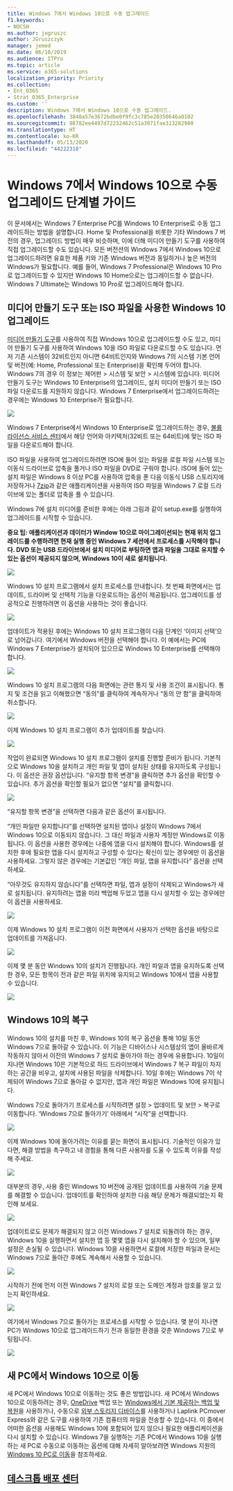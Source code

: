 ```yaml
---
title: Windows 7에서 Windows 10으로 수동 업그레이드
f1.keywords:
- NOCSH
ms.author: jogruszc
author: JGruszczyk
manager: jemed
ms.date: 06/10/2019
ms.audience: ITPro
ms.topic: article
ms.service: o365-solutions
localization_priority: Priority
ms.collection:
- Ent_O365
- Strat_O365_Enterprise
ms.custom: ''
description: Windows 7에서 Windows 10으로 수동 업그레이드.
ms.openlocfilehash: 3840a57e3672bdbe0f9fc3c785e20350646a0102
ms.sourcegitcommit: 98782ee4497d72232462c51a3071fae313282980
ms.translationtype: HT
ms.contentlocale: ko-KR
ms.lasthandoff: 05/13/2020
ms.locfileid: "44222318"
---
```

# <a name="windows-7-to-windows-10-manual-upgrade-step-by-step-guide"></a>Windows 7에서 Windows 10으로 수동 업그레이드 단계별 가이드

이 문서에서는 Windows 7 Enterprise PC를 Windows 10 Enterprise로 수동 업그레이드하는 방법을 설명합니다. Home 및 Professional을 비롯한 기타 Windows 7 버전의 경우, 업그레이드 방법이 매우 비슷하며, 이에 더해 미디어 만들기 도구를 사용하여 직접 업그레이드할 수도 있습니다. 모든 버전션의 Windows 7에서 Windows 10으로 업그레이드하려면 유효한 제품 키와 기존 Windows 버전과 동일하거나 높은 버전의 Windows가 필요합니다. 예를 들어, Windows 7 Professional은 Windows 10 Pro로 업그레이드할 수 있지만 Windows 10 Home으로는 업그레이드할 수 없습니다. Windows 7 Ultimate는 Windows 10 Pro로 업그레이드해야 합니다.

## <a name="windows-10-upgrades-using-the-media-creation-tool-or-iso-files"></a>미디어 만들기 도구 또는 ISO 파일을 사용한 Windows 10 업그레이드

[미디어 만들기 도구](https://www.microsoft.com/software-download/windows10ISO)를 사용하여 직접 Windows 10으로 업그레이드할 수도 있고, 미디어 만들기 도구를 사용하여 Windows 10을 ISO 파일로 다운로드할 수도 있습니다. 먼저 기존 시스템이 32비트인지 아니면 64비트인지와 Windows 7의 시스템 기본 언어 및 버전(예: Home, Professional 또는 Enterprise)을 확인해 두어야 합니다. Windows 7의 경우 이 정보는 제어판 \> 시스템 및 보안 \> 시스템에 있습니다. 미디어 만들기 도구는 Windows 10 Enterprise의 업그레이드, 설치 미디어 만들기 또는 ISO 파일 다운로드를 지원하지 않습니다. Windows 7 Enterprise에서 업그레이드하려는 경우에는 Windows 10 Enterprise가 필요합니다.

![](../media/windows-7-to-windows-10-upgrade-manual-media/windows-7-to-windows-10-upgrade-manual-media-1.png)

Windows 7 Enterprise에서 Windows 10 Enterprise로 업그레이드하는 경우, [볼륨 라이선스 서비스 센터](https://www.microsoft.com/licensing/servicecenter/default.aspx)에서 해당 언어와 아키텍처(32비트 또는 64비트)에 맞는 ISO 파일을 다운로드해야 합니다.

ISO 파일을 사용하여 업그레이드하려면 ISO에 들어 있는 파일을 로컬 파일 시스템 또는 이동식 드라이브로 압축을 풀거나 ISO 파일을 DVD로 구워야 합니다. ISO에 들어 있는 설치 파일은 Windows 8 이상 PC를 사용하여 압축을 푼 다음 이동식 USB 스토리지에 저장하거나 [7zip](https://www.7-zip.org/)과 같은 애플리케이션을 사용하여 ISO 파일을 Windows 7 로컬 드라이브에 있는 폴더로 압축을 풀 수 있습니다.

Windows 7에 설치 미디어를 준비한 후에는 아래 그림과 같이 setup.exe를 실행하여 업그레이드를 시작할 수 있습니다.

**중요 팁: 애플리케이션과 데이터가 Window 10으로 마이그레이션되는 현재 위치 업그레이드를 수행하려면 현재 실행 중인 Windows 7 세션에서 프로세스를 시작해야 합니다. DVD 또는 USB 드라이브에서 설치 미디어로 부팅하면 앱과 파일을 그대로 유지할 수 있는 옵션이 제공되지 않으며, Windows 10이 새로 설치됩니다.**

![](../media/windows-7-to-windows-10-upgrade-manual-media/windows-7-to-windows-10-upgrade-manual-media-2.png)

Windows 10 설치 프로그램에서 설치 프로세스를 안내합니다. 첫 번째 화면에서는 업데이트, 드라이버 및 선택적 기능을 다운로드하는 옵션이 제공됩니다. 업그레이드를 성공적으로 진행하려면 이 옵션을 사용하는 것이 좋습니다.

![](../media/windows-7-to-windows-10-upgrade-manual-media/windows-7-to-windows-10-upgrade-manual-media-3.png)

업데이트가 적용된 후에는 Windows 10 설치 프로그램이 다음 단계인 ‘이미지 선택’으로 넘어갑니다. 여기에서 Windows 버전을 선택해야 합니다. 이 예에서는 PC에 Windows 7 Enterprise가 설치되어 있으므로 Windows 10 Enterprise를 선택해야 합니다.

![](../media/windows-7-to-windows-10-upgrade-manual-media/windows-7-to-windows-10-upgrade-manual-media-4.png)

Windows 10 설치 프로그램의 다음 화면에는 관련 통지 및 사용 조건이 표시됩니다. 통지 및 조건을 읽고 이해했으면 “동의”를 클릭하여 계속하거나 “동의 안 함”을 클릭하여 취소합니다.

![](../media/windows-7-to-windows-10-upgrade-manual-media/windows-7-to-windows-10-upgrade-manual-media-5.png)

이제 Windows 10 설치 프로그램이 추가 업데이트를 찾습니다.

![](../media/windows-7-to-windows-10-upgrade-manual-media/windows-7-to-windows-10-upgrade-manual-media-6.png)

작업이 완료되면 Windows 10 설치 프로그램이 설치를 진행할 준비가 됩니다. 기본적으로 Windows 10을 설치하고 개인 파일 및 앱이 설치된 상태를 유지하도록 구성됩니다. 이 옵션은 권장 옵션입니다. “유지할 항목 변경”을 클릭하면 추가 옵션을 확인할 수 있습니다. 추가 옵션을 확인할 필요가 없으면 “설치”를 클릭합니다.

![](../media/windows-7-to-windows-10-upgrade-manual-media/windows-7-to-windows-10-upgrade-manual-media-7.png)

“유지할 항목 변경”을 선택하면 다음과 같은 옵션이 표시됩니다.

“개인 파일만 유지합니다”를 선택하면 설치된 앱이나 설정이 Windows 7에서 Windows 10으로 이동되지 않습니다. 그 대신 파일과 사용자 계정만 Windows로 이동됩니다. 이 옵션을 사용한 경우에는 나중에 앱을 다시 설치해야 합니다. Windows를 설치한 후에 필요한 앱을 다시 설치하고 구성할 수 있다는 확신이 있는 경우에만 이 옵션을 사용하세요. 그렇지 않은 경우에는 기본값인 “개인 파일, 앱을 유지합니다” 옵션을 선택하세요.

“아무것도 유지하지 않습니다”를 선택하면 파일, 앱과 설정이 삭제되고 Windows가 새로 설치됩니다. 유지하려는 앱을 미리 백업해 두었고 앱을 다시 설치할 수 있는 경우에만 이 옵션을 사용하세요.

![](../media/windows-7-to-windows-10-upgrade-manual-media/windows-7-to-windows-10-upgrade-manual-media-8.png)

이제 Windows 10 설치 프로그램이 이전 화면에서 사용자가 선택한 옵션을 바탕으로 업데이트를 가져옵니다.

![](../media/windows-7-to-windows-10-upgrade-manual-media/windows-7-to-windows-10-upgrade-manual-media-9.png)

이제 몇 분 동안 Windows 10의 설치가 진행됩니다. 개인 파일과 앱을 유지하도록 선택한 경우, 모든 항목이 전과 같은 파일 위치에 유지되고 Windows 10에서 앱을 사용할 수 있습니다.

![](../media/windows-7-to-windows-10-upgrade-manual-media/windows-7-to-windows-10-upgrade-manual-media-10.png)

## 

## <a name="recovery-in-windows-10"></a>Windows 10의 복구

Windows 10의 설치를 마친 후, Windows 10의 복구 옵션을 통해 10일 동안 Windows 7으로 돌아갈 수 있습니다. 이 기능은 디바이스나 시스템상의 앱이 올바르게 작동하지 않아서 이전의 Windows 7 설치로 돌아가야 하는 경우에 유용합니다. 10일이 지나면 Windows 10은 기본적으로 하드 드라이브에서 Windows 7 복구 파일이 차지하는 공간을 비우고, 설치에 사용된 파일을 삭제합니다. 10일 후에는 Windows 7이 삭제되어 Windows 7으로 돌아갈 수 없지만, 앱과 개인 파일은 Windows 10에 유지됩니다.

Windows 7으로 돌아가기 프로세스를 시작하려면 설정 \> 업데이트 및 보안 \> 복구로 이동합니다. ‘Windows 7으로 돌아가기’ 아래에서 “시작”을 선택합니다.

![](../media/windows-7-to-windows-10-upgrade-manual-media/windows-7-to-windows-10-upgrade-manual-media-11.png)

이제 Windows 10에 돌아가려는 이유를 묻는 화면이 표시됩니다. 기술적인 이유가 있다면, 해결 방법을 촉구하고 내 경험을 통해 다른 사용자를 도울 수 있도록 이유를 작성해 주세요.

![](../media/windows-7-to-windows-10-upgrade-manual-media/windows-7-to-windows-10-upgrade-manual-media-12.png)

대부분의 경우, 사용 중인 Windows 10 버전에 공개된 업데이트를 사용하여 기술 문제를 해결할 수 있습니다. 업데이트를 확인하여 설치한 다음 해당 문제가 해결되었는지 확인해 보세요.

![](../media/windows-7-to-windows-10-upgrade-manual-media/windows-7-to-windows-10-upgrade-manual-media-13.png)

업데이트로도 문제가 해결되지 않고 이전 Windows 7 설치로 되돌려야 하는 경우, Windows 10을 실행하면서 설치한 앱 등 몇몇 앱을 다시 설치해야 할 수 있으며, 일부 설정은 손실될 수 있습니다. Windows 10을 사용하면서 로컬에 저장한 파일과 문서는 Windows 7으로 돌아간 후에도 계속해서 사용할 수 있습니다. 

![](../media/windows-7-to-windows-10-upgrade-manual-media/windows-7-to-windows-10-upgrade-manual-media-14.png)

시작하기 전에 먼저 이전 Windows 7 설치의 로컬 또는 도메인 계정과 암호를 알고 있는지 확인하세요.

![](../media/windows-7-to-windows-10-upgrade-manual-media/windows-7-to-windows-10-upgrade-manual-media-15.png)

여기에서 Windows 7으로 돌아가는 프로세스를 시작할 수 있습니다. 몇 분이 지나면 PC가 Windows 10으로 업그레이드하기 전과 동일한 환경을 갖춘 Windows 7으로 부팅됩니다.

![](../media/windows-7-to-windows-10-upgrade-manual-media/windows-7-to-windows-10-upgrade-manual-media-16.png)

## <a name="moving-to-windows-10-on-a-new-pc"></a>새 PC에서 Windows 10으로 이동

새 PC에서 Windows 10으로 이동하는 것도 좋은 방법입니다. 새 PC에서 Windows 10으로 이동하려는 경우, [OneDrive](https://support.office.com/article/b5e918be-0fd4-4095-98da-bceed57f8e0c?ocid=MoveToWindows10) 백업 또는 [Windows에서 기본 제공하는 백업 및 복원](https://support.microsoft.com/help/4469209?ocid=MoveToWindows10)을 사용하거나, 수동으로 [외부 스토리지 디바이스](https://support.microsoft.com/help/4465814/windows-7-move-files-off-pc-with-an-external-storage-device?ocid=MoveToWindows10)를 사용하거나 Laplink PCmover Express와 같은 도구를 사용하여 기존 컴퓨터의 파일을 전송할 수 있습니다. 이 중에서 어떠한 옵션을 사용해도 Windows 10에 포함되어 있지 않으나 필요한 애플리케이션을 다시 설치할 수 있습니다. Windows 7을 실행하는 기존 PC에서 Windows 10을 실행하는 새 PC로 수동으로 이동하는 옵션에 대해 자세히 알아보려면 Windows 지원의 [Windows 10 PC로 이동](https://support.microsoft.com/help/4229823?ocid=MoveToWindows10)을 참조하세요.

## <a name="desktop-deployment-center"></a>[데스크톱 배포 센터](https://aka.ms/howtoshift)
